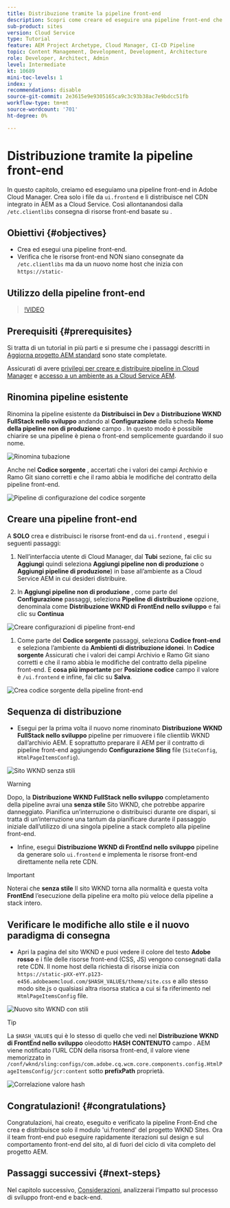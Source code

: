 ```yaml
---
title: Distribuzione tramite la pipeline front-end
description: Scopri come creare ed eseguire una pipeline front-end che crea risorse front-end e distribuisce alla rete CDN integrata in AEM as a Cloud Service.
sub-product: sites
version: Cloud Service
type: Tutorial
feature: AEM Project Archetype, Cloud Manager, CI-CD Pipeline
topic: Content Management, Development, Development, Architecture
role: Developer, Architect, Admin
level: Intermediate
kt: 10689
mini-toc-levels: 1
index: y
recommendations: disable
source-git-commit: 2e3615e9e9305165ca9c3c93b38ac7e9bdcc51fb
workflow-type: tm+mt
source-wordcount: '701'
ht-degree: 0%

---
```



# Distribuzione tramite la pipeline front-end

In questo capitolo, creiamo ed eseguiamo una pipeline front-end in Adobe Cloud Manager. Crea solo i file da `ui.frontend` e li distribuisce nel CDN integrato in AEM as a Cloud Service. Così allontanandosi dalla  `/etc.clientlibs` consegna di risorse front-end basate su .


## Obiettivi {#objectives}

* Crea ed esegui una pipeline front-end.
* Verifica che le risorse front-end NON siano consegnate da `/etc.clientlibs` ma da un nuovo nome host che inizia con `https://static-`

## Utilizzo della pipeline front-end

>[!VIDEO](https://video.tv.adobe.com/v/3409420/)

## Prerequisiti {#prerequisites}

Si tratta di un tutorial in più parti e si presume che i passaggi descritti in [Aggiorna progetto AEM standard](./update-project.md) sono state completate.

Assicurati di avere [privilegi per creare e distribuire pipeline in Cloud Manager](https://experienceleague.adobe.com/docs/experience-manager-cloud-manager/content/requirements/users-and-roles.html?lang=en#role-definitions) e [accesso a un ambiente as a Cloud Service AEM](https://experienceleague.adobe.com/docs/experience-manager-cloud-service/content/implementing/using-cloud-manager/manage-environments.html).

## Rinomina pipeline esistente

Rinomina la pipeline esistente da __Distribuisci in Dev__ a  __Distribuzione WKND FullStack nello sviluppo__ andando al __Configurazione__ della scheda __Nome della pipeline non di produzione__ campo . In questo modo è possibile chiarire se una pipeline è piena o front-end semplicemente guardando il suo nome.

![Rinomina tubazione](assets/fullstack-wknd-deploy-dev-pipeline.png)


Anche nel __Codice sorgente__ , accertati che i valori dei campi Archivio e Ramo Git siano corretti e che il ramo abbia le modifiche del contratto della pipeline front-end.

![Pipeline di configurazione del codice sorgente](assets/fullstack-wknd-source-code-config.png)


## Creare una pipeline front-end

A __SOLO__ crea e distribuisci le risorse front-end da `ui.frontend` , esegui i seguenti passaggi:

1. Nell’interfaccia utente di Cloud Manager, dal __Tubi__ sezione, fai clic su __Aggiungi__ quindi seleziona __Aggiungi pipeline non di produzione__ o __Aggiungi pipeline di produzione__) in base all’ambiente as a Cloud Service AEM in cui desideri distribuire.

1. In __Aggiungi pipeline non di produzione__ , come parte del __Configurazione__ passaggi, seleziona __Pipeline di distribuzione__ opzione, denominala come __Distribuzione WKND di FrontEnd nello sviluppo__ e fai clic su __Continua__

![Creare configurazioni di pipeline front-end](assets/create-frontend-pipeline-configs.png)

1. Come parte del __Codice sorgente__ passaggi, seleziona __Codice front-end__ e seleziona l’ambiente da __Ambienti di distribuzione idonei__. In __Codice sorgente__ Assicurati che i valori dei campi Archivio e Ramo Git siano corretti e che il ramo abbia le modifiche del contratto della pipeline front-end.
E __cosa più importante__ per __Posizione codice__ campo il valore è `/ui.frontend` e infine, fai clic su __Salva__.

![Crea codice sorgente della pipeline front-end](assets/create-frontend-pipeline-source-code.png)


## Sequenza di distribuzione

* Esegui per la prima volta il nuovo nome rinominato __Distribuzione WKND FullStack nello sviluppo__ pipeline per rimuovere i file clientlib WKND dall’archivio AEM. E soprattutto preparare il AEM per il contratto di pipeline front-end aggiungendo __Configurazione Sling__ file (`SiteConfig`, `HtmlPageItemsConfig`).

![Sito WKND senza stili](assets/unstyled-wknd-site.png)

>[!WARNING]
>
>Dopo, la __Distribuzione WKND FullStack nello sviluppo__ completamento della pipeline avrai una __senza stile__ Sito WKND, che potrebbe apparire danneggiato. Pianifica un’interruzione o distribuisci durante ore dispari, si tratta di un’interruzione una tantum da pianificare durante il passaggio iniziale dall’utilizzo di una singola pipeline a stack completo alla pipeline front-end.


* Infine, esegui __Distribuzione WKND di FrontEnd nello sviluppo__ pipeline da generare solo `ui.frontend` e implementa le risorse front-end direttamente nella rete CDN.

>[!IMPORTANT]
>
>Noterai che __senza stile__ Il sito WKND torna alla normalità e questa volta __FrontEnd__ l’esecuzione della pipeline era molto più veloce della pipeline a stack intero.

## Verificare le modifiche allo stile e il nuovo paradigma di consegna

* Apri la pagina del sito WKND e puoi vedere il colore del testo __Adobe rosso__ e i file delle risorse front-end (CSS, JS) vengono consegnati dalla rete CDN. Il nome host della richiesta di risorse inizia con `https://static-pXX-eYY.p123-e456.adobeaemcloud.com/$HASH_VALUE$/theme/site.css` e allo stesso modo site.js o qualsiasi altra risorsa statica a cui si fa riferimento nel `HtmlPageItemsConfig` file.


![Nuovo sito WKND con stili](assets/newly-styled-wknd-site.png)



>[!TIP]
>
>La `$HASH_VALUE$` qui è lo stesso di quello che vedi nel __Distribuzione WKND di FrontEnd nello sviluppo__  oleodotto __HASH CONTENUTO__ campo . AEM viene notificato l’URL CDN della risorsa front-end, il valore viene memorizzato in `/conf/wknd/sling:configs/com.adobe.cq.wcm.core.components.config.HtmlPageItemsConfig/jcr:content` sotto __prefixPath__ proprietà.


![Correlazione valore hash](assets/hash-value-correlartion.png)



## Congratulazioni! {#congratulations}

Congratulazioni, hai creato, eseguito e verificato la pipeline Front-End che crea e distribuisce solo il modulo &#39;ui.frontend&#39; del progetto WKND Sites. Ora il team front-end può eseguire rapidamente iterazioni sul design e sul comportamento front-end del sito, al di fuori del ciclo di vita completo del progetto AEM.

## Passaggi successivi {#next-steps}

Nel capitolo successivo, [Considerazioni](considerations.md), analizzerai l’impatto sul processo di sviluppo front-end e back-end.
